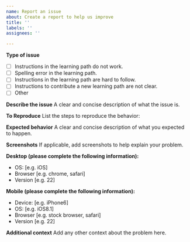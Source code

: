 ```yaml
---
name: Report an issue
about: Create a report to help us improve
title: ''
labels: ''
assignees: ''

---
```


**Type of issue**
- [ ] Instructions in the learning path do not work.
- [ ] Spelling error in the learning path.
- [ ] Instructions in the learning path are hard to follow.
- [ ] Instructions to contribute a new learning path are not clear.
- [ ] Other

**Describe the issue**
A clear and concise description of what the issue is.

**To Reproduce**
List the steps to reproduce the behavior:

**Expected behavior**
A clear and concise description of what you expected to happen.

**Screenshots**
If applicable, add screenshots to help explain your problem.

**Desktop (please complete the following information):**
 - OS: [e.g. iOS]
 - Browser [e.g. chrome, safari]
 - Version [e.g. 22]

**Mobile (please complete the following information):**
 - Device: [e.g. iPhone6]
 - OS: [e.g. iOS8.1]
 - Browser [e.g. stock browser, safari]
 - Version [e.g. 22]

**Additional context**
Add any other context about the problem here.
